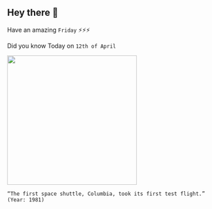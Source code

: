 ## Hey there 👋
Have an amazing `Friday` ⚡⚡⚡

Did you know Today on `12th of April`
 
 [<img src="https://upload.wikimedia.org/wikipedia/commons/thumb/4/41/Space_Shuttle_Columbia_launching.jpg/520px-Space_Shuttle_Columbia_launching.jpg" width="300" />](https://en.wikipedia.org/wiki/STS-1#:~:text=1981) 
 ```
“The first space shuttle, Columbia, took its first test flight.” (Year: 1981)
```
